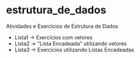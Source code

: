# estrutura_de_dados
Atividades e Exercícios de Estrutura de Dados
* Lista1 -> Exercícios com vetores
* Lista2 -> "Lista Encadeada" utilizando vetores
* Lista3 -> Exercícios utilizando Listas Encadeadas
